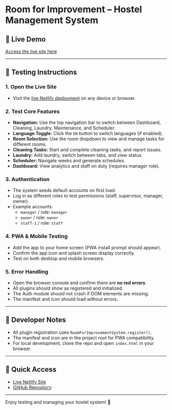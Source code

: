 # Room for Improvement – Hostel Management System

## 🚀 Live Demo
[Access the live site here](https://683d2f94f2ded0649c29f47e--rabbit-tree-system.netlify.app)

---

## 🧪 Testing Instructions

### 1. Open the Live Site
- Visit the [live Netlify deployment](https://683d2f94f2ded0649c29f47e--rabbit-tree-system.netlify.app) on any device or browser.

### 2. Test Core Features
- **Navigation:** Use the top navigation bar to switch between Dashboard, Cleaning, Laundry, Maintenance, and Scheduler.
- **Language Toggle:** Click the `EN` button to switch languages (if enabled).
- **Room Selection:** Use the room dropdown to view and manage tasks for different rooms.
- **Cleaning Tasks:** Start and complete cleaning tasks, and report issues.
- **Laundry:** Add laundry, switch between tabs, and view status.
- **Scheduler:** Navigate weeks and generate schedules.
- **Dashboard:** View analytics and staff on duty (requires manager role).

### 3. Authentication
- The system seeds default accounts on first load.
- Log in as different roles to test permissions (staff, supervisor, manager, owner).
- Example accounts:
  - `manager` / role: `manager`
  - `owner` / role: `owner`
  - `staff-1` / role: `staff`

### 4. PWA & Mobile Testing
- Add the app to your home screen (PWA install prompt should appear).
- Confirm the app icon and splash screen display correctly.
- Test on both desktop and mobile browsers.

### 5. Error Handling
- Open the browser console and confirm there are **no red errors**.
- All plugins should show as registered and initialized.
- The Auth module should not crash if DOM elements are missing.
- The manifest and icon should load without errors.

---

## 📝 Developer Notes
- All plugin registration uses `RoomForImprovementSystem.register()`.
- The manifest and icon are in the project root for PWA compatibility.
- For local development, clone the repo and open `index.html` in your browser.

---

## 📱 Quick Access
- [Live Netlify Site](https://683d2f94f2ded0649c29f47e--rabbit-tree-system.netlify.app)
- [GitHub Repository](https://github.com/CBoon99/Rabbit-Tree-System)

---

Enjoy testing and managing your hostel system! 🐰 